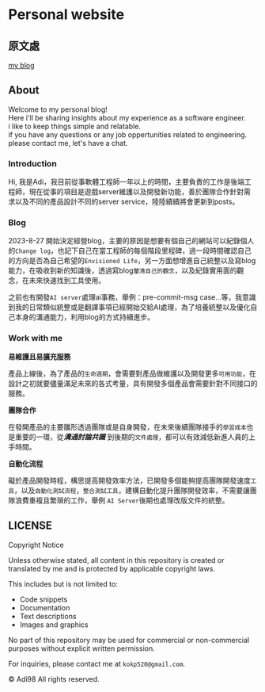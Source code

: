 # Personal website

## 原文處

[my blog](https://kokp520.github.io/about)

## About

Welcome to my personal blog!<br>
 Here i'll be sharing insights about my experience as a software engineer.
 <br> i like to keep things simple and relatable. <br>
if you have any questions or any job oppertunities related to engineering. please contact me, let's have a chat.


### Introduction

Hi, 我是Adi，我目前從事軟體工程師一年以上的時間，主要負責的工作是後端工程師，現在從事的項目是遊戲server維護以及開發新功能，善於團隊合作針對需求以及不同的產品設計不同的server service，陸陸續續將會更新到posts。

### Blog

2023-8-27 開始決定經營blog，主要的原因是想要有個自己的網站可以紀錄個人的`Change log`，也記下自己在當工程師的每個階段里程碑，過一段時間確認自己的方向是否為自己希望的`Envisioned Life`，另一方面想增進自己統整以及寫blog能力，在吸收到新的知識後，透過寫blog`釐清自己的觀念`，以及紀錄實用面的觀念，在未來快速找到工具使用。

之前也有開發`AI server`處理ai事務，舉例：pre-commit-msg case...等，我意識到我的日常類似統整或是翻譯事項已經開始交給AI處理，為了培養統整以及優化自己本身的溝通能力，利用blog的方式持續進步。

### Work with me 

**易維護且易擴充服務**

產品上線後，為了產品的`生命週期`，會需要對產品做維護以及開發更多`可用功能`，在設計之初就要儘量滿足未來的各式考量，具有開發多個產品會需要針對不同接口的服務。

**團隊合作**

在發開產品的主要雛形透過團隊或是自身開發，在未來後續團隊接手的`學習成本`也是重要的一環，從***溝通討論共識*** 到後期的`文件處理`，都可以有效減低新進人員的上手時間。

**自動化流程**

礙於產品開發時程，構思提高開發效率方法，已開發多個能夠提高團隊開發速度`工具`，以及`自動化測試流程`，`整合測試工具`，建構自動化提升團隊開發效率，不需要讓團隊浪費重複且繁瑣的工作，舉例 `AI Server`後期也處理改版文件的統整。

## LICENSE

Copyright Notice

Unless otherwise stated, all content in this repository is created or translated by me and is protected by applicable copyright laws.

This includes but is not limited to:

- Code snippets
- Documentation
- Text descriptions
- Images and graphics

No part of this repository may be used for commercial or non-commercial purposes without explicit written permission.

For inquiries, please contact me at `kokp520@gmail.com`.

© Adi98 All rights reserved.
